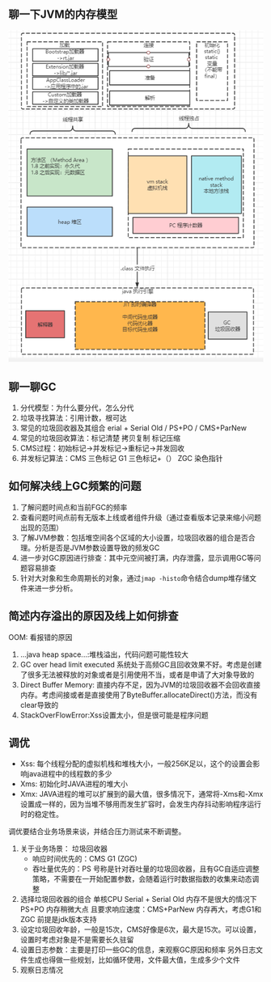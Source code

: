 ## 聊一下JVM的内存模型
![jvm内存模型](../../img/面试-JVM内存模型.PNG)


## 聊一聊GC

1. 分代模型：为什么要分代，怎么分代
2. 垃圾寻找算法：引用计数，根可达
3. 常见的垃圾回收器及其组合 erial + Serial Old / PS+PO / CMS+ParNew
4. 常见的垃圾回收算法：标记清楚 拷贝复制 标记压缩
5. CMS过程：初始标记->并发标记->重标记->并发回收
6. 并发标记算法：CMS 三色标记  G1 三色标记+（）  ZGC 染色指针

## 如何解决线上GC频繁的问题
1. 了解问题时间点和当前FGC的频率
2. 查看问题时间点前有无版本上线或者组件升级（通过查看版本记录来缩小问题出现的范围）
3. 了解JVM参数：包括堆空间各个区域的大小设置，垃圾回收器的组合是否合理。分析是否是JVM参数设置导致的频发GC
4. 进一步对GC原因进行排查：其中元空间被打满，内存泄露，显示调用GC等问题容易排查
5. 针对大对象和生命周期长的对象，通过`jmap -histo`命令结合dump堆存储文件来进一步分析。

## 简述内存溢出的原因及线上如何排查
OOM: 看报错的原因
1. ...java heap space...:堆栈溢出，代码问题可能性较大
2. GC over head limit executed 系统处于高频GC且回收效果不好。考虑是创建了很多无法被释放的对象或者是引用使用不当，或者是申请了大对象导致的
3. Direct Buffer Memory: 直接内存不足，因为JVM的垃圾回收器不会回收直接内存。考虑间接或者是直接使用了ByteBuffer.allocateDirect()方法，而没有clear导致的
4. StackOverFlowError:Xss设置太小，但是很可能是程序问题

## 调优
- Xss: 每个线程分配的虚拟机栈和堆栈大小，一般256K足以，这个的设置会影响java进程中的线程数的多少
- Xms: 初始化时JAVA进程的堆大小
- Xmx: JAVA进程的堆可以扩展到的最大值，很多情况下，通常将-Xms和-Xmx设置成一样的，因为当堆不够用而发生扩容时，会发生内存抖动影响程序运行时的稳定性。

调优要结合业务场景来谈，并结合压力测试来不断调整。
1. 关于业务场景： 垃圾回收器
    - 响应时间优先的：CMS G1 (ZGC)
    - 吞吐量优先的：PS 号称是针对吞吐量的垃圾回收器，且有GC自适应调整策略，不需要在一开始配置参数，会随着运行时数据指数的收集来动态调整
2. 选择垃圾回收器的组合 单核CPU Serial + Serial Old  内存不是很大的情况下PS+PO 内存稍微大点 且要求响应速度：CMS+ParNew 内存再大，考虑G1和ZGC 前提是jdk版本支持
3. 设定垃圾回收年龄，一般是15次，CMS好像是6次，最大是15次。可以设置，设置时考虑对象是不是需要长久驻留
4. 设置日志参数：主要是打印一些GC的信息，来观察GC原因和频率 另外日志文件生成也得做一些规划，比如循环使用，文件最大值，生成多少个文件
5. 观察日志情况

